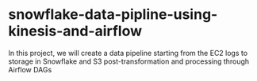 # snowflake-data-pipline-using-kinesis-and-airflow
In this project, we will create a data pipeline starting from the EC2 logs to storage in Snowflake and S3 post-transformation and processing through Airflow DAGs
